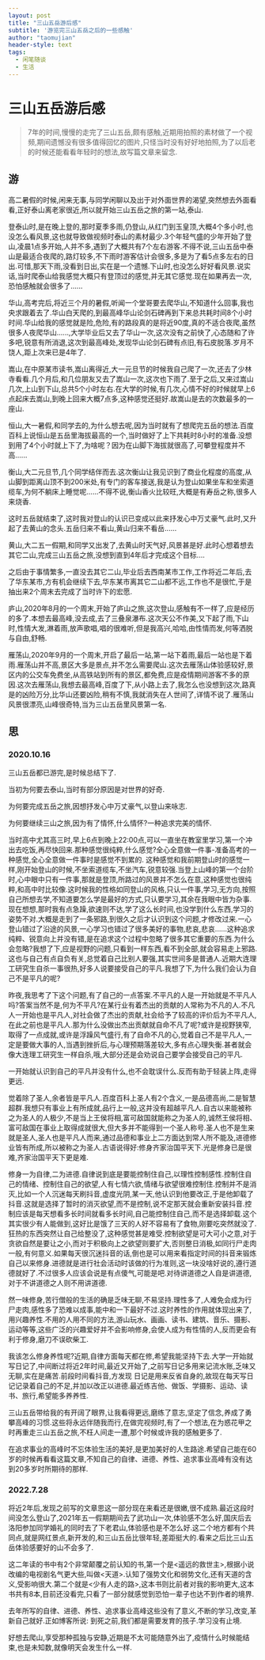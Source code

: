 ```yaml
---
layout: post
title: "三山五岳游后感"
subtitle: '游览完三山五岳之后的一些感触'
author: "taomujian"
header-style: text
tags:
  - 闲笔随谈
  - 生活
---
```





# 三山五岳游后感

> 7年的时间,慢慢的走完了三山五岳,颇有感触,近期用拍照的素材做了一个视频,期间遗憾没有很多值得回忆的图片,只怪当时没有好好地拍照,为了以后老的时候还能看看年轻时的想法,故写篇文章来留念.


## 游


高二暑假的时候,闲来无事,与同学闲聊以及出于对外面世界的渴望,突然想去外面看看,正好泰山离老家很近,所以就开始三山五岳之旅的第一站,泰山.

登泰山时,是在晚上登的,那时夏季多雨,仍登山,从红门到玉皇顶,大概4个多小时,也没怎么看风景,这也就导致做视频时泰山的素材最少.3个年轻气盛的少年开始了登山,凌晨1点多开始,人并不多,遇到了大概共有7个左右游客.不得不说,三山五岳中泰山是最适合夜爬的,路灯较多,不下雨时游客估计会很多,多是为了看5点多左右的日出.可惜,那天下雨,没看到日出,实在是一个遗憾.下山时,也没怎么好好看风景.说实话,当时爬泰山给我感觉大概只有登顶过的感觉,并无其它感觉.现在如果再去一次,恐怕感触就会很多了......

华山,高考完后,将近三个月的暑假,听闻一个堂哥要去爬华山,不知道什么回事,我也央求跟着去了.华山白天爬的,到最高峰华山论剑石碑再到下来总共耗时间8个小时时间.华山给我的感觉就是险,危险,有的路段真的是将近90度,真的不适合夜爬,虽然很多人夜爬华山......,大学毕业后又去了华山一次,这次没有之前快了,心态随和了许多吧,锐意有所消退,这次到最高峰处,发现华山论剑石碑有点旧,有石皮脱落.岁月不饶人,距上次来已是4年了.

嵩山,在中原某市读书,嵩山离得近,大一元旦节的时候我自己爬了一次,还去了少林寺看看.几个月后,和几位朋友又去了嵩山一次,这次也下雨了.至于之后,又来过嵩山几次,上山到下山,总共5个小时左右.在大学的时候,有几次,心情不好的时候就早上6点起床去嵩山,到晚上回来大概7点多,这种感觉还挺好.故嵩山是去的次数最多的一座山.

恒山,大一暑假,和同学去的,为什么想去呢,因为当时就有了想爬完五岳的想法.百度百科上说恒山是五岳里海拔最高的一个,当时做好了上下共耗时8小时的准备.没想到用了4个小时就上下了,为啥呢？因为在山脚下海拔就很高了,可攀登程度并不高......

衡山,大二元旦节,几个同学结伴而去.这次衡山让我见识到了商业化程度的高度,从山脚到距离山顶不到200米处,有专门的客车接送,我是认为登山如果坐车和坐索道缆车,为何不躺床上睡觉呢......不得不说,衡山香火比较旺,大概是有寿岳之称,很多人来烧香.

这时五岳就结束了,这时我对登山的认识已变成以此来抒发心中万丈豪气.此时,又升起了去黄山的念头.五岳归来不看山,黄山归来不看岳......

黄山,大二五一假期,和同学又出发了,去黄山时天气好,风景甚是好.此时心想着想去其它二山,完成三山五岳之旅,没想到直到4年后才完成这个目标....

之后由于事情繁多,一直没去其它二山,毕业后去西南某市工作,工作将近二年后,去了华东某市,方有机会继续下去,华东某市离其它二山都不远,工作也不是很忙,于是抽出来2个周末去完成了当时许下的宏愿.

庐山,2020年8月的一个周末,开始了庐山之旅,这次登山,感触有不一样了,应是经历的多了.本想去最高峰,没去成,去了三叠泉瀑布.这次天公不作美,又下起了雨,下山时,性情大发,淋着雨,放声歌唱,唱的很难听,但是我高兴,哈哈,由性情而发,何等洒脱与自由,舒畅.

雁荡山,2020年9月的一个周末,开启了最后一站,第一站下着雨,最后一站也是下着雨.雁荡山并不高,景区大多是景点,并不怎么需要爬山.这次去雁荡山体验感较好,景区内的公交车免费坐,从高铁站到所有的景区,都免费,应是疫情期间游客不多的原因.这次去雁荡山,我想去最高峰,百度了下,从小路上去了,我怎么也没想到这次,路真是的凶险万分,比华山还要凶险,稍有不慎,我就消失在人世间了,详情不说了.雁荡山风景很漂亮,山峰很奇特,当为三山五岳里风景第一名.


## 思

### 2020.10.16

三山五岳都已游完,是时候总结下了.

当初为何要去泰山,当时有部分原因是对世界的好奇.

为何要完成五岳之旅,因想抒发心中万丈豪气,以登山来咏志.

为何要继续三山之旅,因为有了情怀,什么情怀?一种追求完美的情怀.

当时高中尤其高三时,早上6点到晚上22:00点,可以一直坐在教室里学习,第一个冲出去吃饭,再尽快回来.那种感觉很纯粹,什么感觉?全心全意做一件事-准备高考的一种感觉,全心全意做一件事时是感觉不到累的.
这种感觉和我前期登山时的感觉一样,刚开始登山的时候,不坐索道缆车,不坐汽车,锐意较强.当登上山峰的第一个台阶时,心中眼中只有一件事,那就是登顶,所路过的风景并不怎么在意,这种感觉也很纯粹,和高中时比较像.这时候我的性格如同登山的风格,只认一件事,学习,无方向,按照自己所想去学,不知道要怎么学是最好的方式,只认要学习,其余在我眼中皆为杂事.现在想想,那时我有点急躁,欲速则不达,学了这么长时间,也没学到什么东西,学习的姿势不对.大概是走到了一条邪路,到很久之后才认识到这个问题,才修改过来.一心登山错过了沿途的风景,一心学习也错过了很多美好的事物,悲哀,悲哀......这种追求纯粹、锐意向上并没有错,是在追求这个过程中忽略了很多其它重要的东西.为什么会忽略?我想了下,应是视野的问题,只看到一样东西,看不到全部,就会容易走上邪路.这也与自己有点自负有关,总觉着自己比别人要强,其实世间多是普通人.近期大连理工研究生自杀一事很热,好多人说要接受自己的平凡.我想了下,为什么我们会认为自己不是平凡的呢?

昨夜,我思考了下这个问题,有了自己的一点答案.不平凡的人是一开始就是不平凡人吗?答案当然不是,何为不平凡?在某行业有着杰出的贡献的人常称为不凡的人.不凡人一开始也是平凡人,对社会做了杰出的贡献,社会给予了较高的评价后为不平凡人,在此之前也是平凡人.那为什么没做出杰出贡献就自命不凡了呢?或许是视野狭窄,取得了一点成就,或许是浮躁风气盛行,有了自命不凡的心,觉着自己不是平凡人,一定是要做大事的人,当遇到挫折后,与心理预期落差较大,多有点心理失衡.甚者就会像大连理工研究生一样自杀,哦,大部分还是会劝说自己要学会接受自己的平凡.

一开始就认识到自己的平凡并没有什么,也不会耽误什么.反而有助于轻装上阵,走得更远.

觉着除了圣人,余者皆是平凡人.百度百科上圣人有2个含义,一是品德高尚,二是智慧超群.我想只有事业上有所成就,品行上一般,这并没有超越平凡人.自古以来能被称之为圣人的人极少,不是当上王侯将相,富可敌国就能称之为圣人的,诚然王侯将相、富可敌国在事业上取得成就很大,但大多并不能得到一个圣人称号.圣人也不是生来就是圣人,圣人也是平凡人而来,通过品德和事业上二方面达到常人所不能及,进德修业皆有所成,所以被称之为圣人.古语说得好:修身齐家治国平天下.光是修身已是很难,齐家治国平天下更是难.

修身一为自律,二为进德.自律说到底是要能控制住自己,以理性控制感性.控制住自己的情绪、控制住自己的欲望,人有七情六欲,情绪与欲望很难控制住.控制并不是消灭,比如一个人沉迷每天刷抖音,虚度光阴,某一天,他认识到他要改正,于是他卸载了抖音.这就是选择了暂时的消灭欲望,而不是控制,说不定那天就会重新安装抖音.控制应该是每天想看多长时间就看多长时间,自己能控制住自己,而不是选择卸载.这个其实很少有人能做到,这好比是饿了三天的人好不容易有了食物,刚要吃突然就没了.狂热的东西突然让自己给整没了,这种感觉甚是难受.控制欲望是可大可小之意,对于贪欲自然是要让之小,而对于积极向上之欲望则要扩大,否则整日消极,如同行尸走肉一般,有何意义.如果每天很沉迷抖音的话,倒也是可以用来看指定时间的抖音来锻炼自己以来修身.进德就是进行社会活动时该做的行为准则,这一块没啥好说的,遵行道德就好了.不过很多人应该会说是有点傻气,可能是吧.对待讲道德之人自是讲道德,对于不讲道德之人则不用讲道德.

然一味修身,苦行僧般的生活的确是乏味无聊,不易坚持.理性多了,人难免会成为行尸走肉,感性多了恐难以成事,能中和一下最好不过.这时养性的作用就体现出来了,用兴趣养性.不用的人用不同的方法,游山玩水、画画、读书、建筑、音乐、摄影、运动等等,这些广泛的兴趣爱好并不会影响修身,会使人成为有性情的人,反而更会有利于修身,磨刀不误砍柴工.

我该怎么修身养性呢?近期,自律方面每天都在修,希望我能坚持下去.大学一开始就写日记了,中间断过将近2年时间,最近又开始了,之前写日记多用来记流水账,乏味又无聊,实在是痛苦.前段时间看抖音,方发现
日记是用来反省自身的,故现在每天写日记记录着自己的不足,并加以改正以进德.最近练吉他、做饭、学摄影、运动、读书、旅行,希望能多养养性.

三山五岳带给我的有开阔了眼界,让我看得更远,磨练了意志,坚定了信念,养成了勇攀高峰的习惯.这些将永远伴随我而行,在做完视频时,有了一个想法,在为惑花甲之时再重走三山五岳之旅,不枉人间走一遭,那个时候或许我的感触更多了.

在追求事业的高峰时不忘体验生活的美好,是更加美好的人生路途.希望自己能在60岁的时候再看看这篇文章,不知自己的自律、进德、养性、追求事业高峰有没有达到20多岁时所期待的那样.


### 2022.7.28

将近2年后,发现之前写的文章思这一部分现在来看还是很嫩,很不成熟.最近这段时间没怎么登山了,2021年五一假期期间去了武功山一次,体验感不怎么好,国庆后去洛阳参加同学婚礼的同时去了下老君山,体验感也是不怎么好.这二个地方都有个共同点,就是网红景点,新开发的,和三山五岳比很年轻,差距挺大的.看来之后比三山五岳体验感要好的山不会多了.

这二年读的书中有2个非常颠覆之前认知的书,第一个是<遥远的救世主>,根据小说改编的电视剧名气更大些,叫做<天道>.认知了强势文化和弱势文化,还有天道的含义,受影响很大.第二个就是<少有人走的路>,这本书则比前者对我的影响更大,这本书共有8本,目前还没看完,只看了一部分就感觉到恐怕一辈子也达不到作者的境界.

去年所写的自律、进德、养性、追求事业高峰这些没有了意义,不断的学习,改变,革新自己就好.正如博客所说: 到死之前,我们都是需要发育的孩子.学习没有止境.

好想去爬山,享受那种孤独与安静,近期是不太可能随意外出了,疫情什么时候能结束,也是未知数,就像明天会发生什么一样.